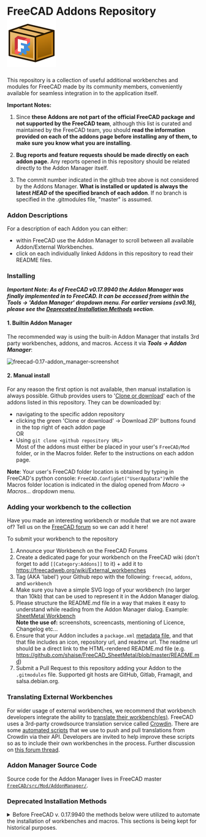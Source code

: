 # FreeCAD Addons Repository ![AddonManager-Logo][AddonManager]

This repository is a collection of useful additional workbenches and modules for FreeCAD made by its community members, conveniently available for seamless integration in to the application itself.

**Important Notes:**  
1. Since **these Addons are not part of the official FreeCAD package and not supported by the FreeCAD team**, although this list is curated and maintained by the FreeCAD team, you should **read the information provided on each of the addons page before installing any of them, to make sure you know what you are installing**. 

2. **Bug reports and feature requests should be made directly on each addon page.** Any reports opened in this repository should be related directly to the Addon Manager itself.

3. The commit number indicated in the github tree above is not considered by the Addons Manager. **What is installed or updated is always the latest *HEAD* of the specified branch of each addon**. If no branch is specified in the .gitmodules file, "master" is assumed.

[AddonManager]: icons/AddonManager.svg

### Addon Descriptions

For a description of each Addon you can either:
* within FreeCAD use the Addon Manager to scroll between all available Addon/External Workbenches. 
* click on each individually linked Addons in this repository to read their README files. 

### Installing

***Important Note: As of FreeCAD v0.17.9940 the Addon Manager was finally implemented in to FreeCAD. It can be accessed from within the Tools → 'Addon Manager' dropdown menu. For earlier versions (≤v0.16), please see the [Deprecated Installation Methods](#deprecated-installation-methods) section***.

#### 1. Builtin Addon Manager

The recommended way is using the built-in Addon Manager that installs 3rd party workbenches, addons, and macros. Access it via ***Tools → Addon Manager***:

![freecad-0.17-addon_manager-screenshot](https://user-images.githubusercontent.com/4140247/37867768-2eb7db20-2f73-11e8-83fb-8868995ba49d.png)


#### 2. Manual install

For any reason the first option is not available, then manual installation is always possible. Github provides users to '[Clone or download](https://help.github.com/en/github/creating-cloning-and-archiving-repositories/cloning-a-repository)' each of the addons listed in this repository. They can be downloaded by:
* navigating to the specific addon repository 
* clicking the green 'Clone or download' → Download ZIP' buttons found in the top right of each addon page  
OR
* Using `git clone <github repository URL>`  
Most of the addons must either be placed in your user's `FreeCAD/Mod` folder, or in the Macros folder. Refer to the instructions on each addon page. 

**Note**: Your user's FreeCAD folder location is obtained by typing in FreeCAD's python console: `FreeCAD.ConfigGet("UserAppData")`while the Macros folder location is indicated in the dialog opened from *Macro -> Macros...* dropdown menu.

### Adding your workbench to the collection

Have you made an interesting workbench or module that we are not aware of? Tell us on the [FreeCAD forum](http://forum.freecadweb.org) so we can add it here!

To submit your workbench to the repository
1. Announce your Workbench on the FreeCAD Forums
2. Create a dedicated page for your workbench on the FreeCAD wiki (don't forget to add `[[Category:Addons]]` to it) + add it to https://freecadweb.org/wiki/External_workbenches
4. Tag (AKA 'label') your Github repo with the following: `freecad`, `addons`, and `workbench`  
5. Make sure you have a simple SVG logo of your workbench (no larger than 10kb) that can be used to represent it in the Addon Manager dialog.
6. Please structure the README.md file in a way that makes it easy to understand while reading from the Addon Manager dialog. Example: [SheetMetal Workbench](https://github.com/shaise/FreeCAD_SheetMetal/blob/master/README.md)  
   **Note the use of:** screenshots, screencasts, mentioning of Licence, Changelog etc... 
7. Ensure that your Addon includes a `package.xml` [metadata file](https://wiki.freecadweb.org/Package_Metadata), and that that file includes an icon, repository url, and readme url. The readme url should be a direct link to the HTML-rendered README.md file (e.g. https://github.com/shaise/FreeCAD_SheetMetal/blob/master/README.md)
8. Submit a Pull Request to this repository adding your Addon to the `.gitmodules` file. Supported git hosts are GitHub, Gitlab, Framagit, and salsa.debian.org.

### Translating External Workbenches

For wider usage of external workbenches, we recommend that workbench developers integrate the ability to [translate their workbench(es)](https://www.freecadweb.org/wiki/Translating_an_external_workbench). FreeCAD uses a 3rd-party crowdsource translation service called [Crowdin](https://crowdin.com/project/freecad). There are some [automated scripts](https://www.freecadweb.org/wiki/Crowdin_Scripts) that we use to push and pull translations from Crowdin via their API. Developers are invited to help improve these scripts so as to include their own workbenches in the process. Further discussion on [this forum thread](https://forum.freecadweb.org/viewtopic.php?f=10&t=36413). 

### Addon Manager Source Code

Source code for the Addon Manager lives in FreeCAD master [`FreeCAD/src/Mod/AddonManager/`](https://github.com/FreeCAD/FreeCAD/tree/master/src/Mod/AddonManager).

### Deprecated Installation Methods
<details>
  <summary>Before FreeCAD v. 0.17.9940 the methods below were utilized to automate the installation of workbenches and macros. This sections is being kept for historical purposes.
</summary>
  
#### 1. Using the installer macro

The installer macro can be launched from inside FreeCAD, and will download and install any of the addons above automatically. To install the installer macro:

1. Download [addons_installer.FCMacro](https://raw.githubusercontent.com/FreeCAD/FreeCAD-addons/da3cb72c54f94430e9afd8200b48f4f2f6ac7c8c/addons_installer.FCMacro)
2. Place the downloaded macro in your **FreeCAD Macros folder**. The FreeCAD Macros folder location is indicated in menu **Macros -> Macros -> User macros location**:
![the execute macro dialog](http://www.freecadweb.org/wiki/images/1/1e/Macro_installer_01.jpg)
3. Restart FreeCAD. The addons installer will now be listed in menu **Macro -> Macros** and can be launched by selecting it then clicking the **Execute** button:

![the addons installer](http://www.freecadweb.org/wiki/images/c/c6/Macro_installer_02.jpg)

#### 2. Using the "pluginloader" addon

The plugin loader is a much more elaborate way to install and manage additional content for freecad. Install it with the method above, or following the instructions on the [pluginloader page](https://github.com/microelly2/freecad-pluginloader).
</details>
